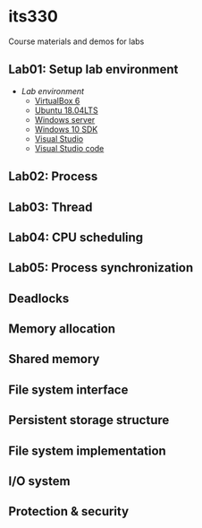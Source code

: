 # its330
Course materials and demos for labs


## Lab01: Setup lab environment

* _Lab environment_
  * [VirtualBox 6](https://www.virtualbox.org/)
  * [Ubuntu 18.04LTS](https://ubuntu-mate.org/)
  * [Windows server](https://www.microsoft.com/en-us/cloud-platform/windows-server)
  * [Windows 10 SDK](https://developer.microsoft.com/en-us/windows/downloads/windows-10-sdk)
  * [Visual Studio](https://visualstudio.microsoft.com/vs/)
  * [Visual Studio code](https://code.visualstudio.com/)



## Lab02: Process

## Lab03: Thread

## Lab04: CPU scheduling

## Lab05: Process synchronization

## Deadlocks

## Memory allocation

## Shared memory

## File system interface
## Persistent storage structure
## File system implementation


## I/O system

## Protection & security


